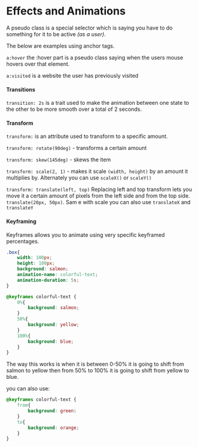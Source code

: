 # Effects and Animations

A pseudo class is a special selector which is saying you have to do something for it to be active *(as a user)*. 

The below are examples using anchor tags.

`a:hover` the :hover part is a pseudo class saying when the users mouse hovers over that element.

`a:visited` is a website the user has previously visited

#### Transitions

`transition: 2s` is a trait used to make the animation between one state to the other to be more smooth over a total of 2 seconds.

#### Transform

`transform:` is an attribute used to transform to a specific amount.

`transform: rotate(90deg)` - transforms a certain amount

`transform: skew(145deg)` - skews the item

`transform: scale(2, 1)` - makes it scale `(width, height)` by an amount it multiplies by. Alternately you can use `scaleX()` or `scaleY()`

`transform: translate(left, top)` Replacing left and top transform lets you move it a certain amount of pixels from the left side and from the top side. `translate(20px, 50px)`. Sam e with scale you can also use `translateX` and `translateY`

#### Keyframing

Keyframes allows you to animate using very specific keyframed percentages.

```css
.box{
    width: 100px;
    height: 100px;
    background: salmon;
    animation-name: colorful-text;
    animation-duration: 5s;
}

@keyframes colorful-text {
    0%{
        background: salmon;
    }
    50%{
        background: yellow;
    }
    100%{
        background: blue;
    }
}
```

The way this works is when it is between 0-50% it is going to shift from salmon to yellow then from 50% to 100% it is going to shift from yellow to blue.

you can also use:

```css
@keyframes colorful-text {
    from{
        background: green:
    }
    to{
        background: orange;
    }
}
```



